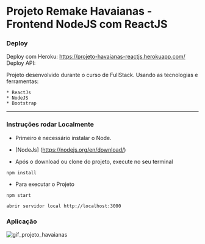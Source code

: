 # Projeto Remake Havaianas - Frontend NodeJS com ReactJS

### Deploy
Deploy com Heroku: https://projeto-havaianas-reactjs.herokuapp.com/
Deploy API: 

Projeto desenvolvido durante o curso de FullStack.
Usando as tecnologias e ferramentas: 

    * ReactJs
    * NodeJS
    * Bootstrap
 
---

### Instruções rodar Localmente

* Primeiro é necessário instalar o Node.

* [NodeJs] (https://nodejs.org/en/download/)

* Após o download ou clone do projeto, execute no seu terminal

```
npm install
```

* Para executar o Projeto

```
npm start
```

```
abrir servidor local http://localhost:3000
```


### Aplicação

![gif_projeto_havaianas](https://user-images.githubusercontent.com/78213513/183794021-527662a0-c21f-4023-b91c-033f854dfc2b.gif)

